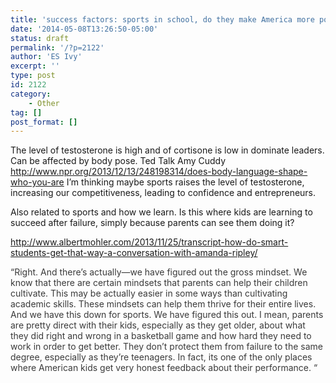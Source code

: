 ```yaml
---
title: 'success factors: sports in school, do they make America more powerful?'
date: '2014-05-08T13:26:50-05:00'
status: draft
permalink: '/?p=2122'
author: 'ES Ivy'
excerpt: ''
type: post
id: 2122
category:
    - Other
tag: []
post_format: []
---
```

The level of testosterone is high and of cortisone is low in dominate leaders. Can be affected by body pose. Ted Talk Amy Cuddy <http://www.npr.org/2013/12/13/248198314/does-body-language-shape-who-you-are> I’m thinking maybe sports raises the level of testosterone, increasing our competitiveness, leading to confidence and entrepreneurs.

Also related to sports and how we learn. Is this where kids are learning to succeed after failure, simply because parents can see them doing it?

<http://www.albertmohler.com/2013/11/25/transcript-how-do-smart-students-get-that-way-a-conversation-with-amanda-ripley/>

<span style="color: #3a3a3a;">“Right. And there’s actually—we have figured out the gross mindset. We know that there are certain mindsets that parents can help their children cultivate. This may be actually easier in some ways than cultivating academic skills. These mindsets can help them thrive for their entire lives. And we have this down for sports. We have figured this out. I mean, parents are pretty direct with their kids, especially as they get older, about what they did right and wrong in a basketball game and how hard they need to work in order to get better. They don’t protect them from failure to the same degree, especially as they’re teenagers. In fact, its one of the only places where American kids get very honest feedback about their performance. “</span>